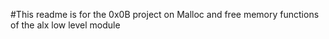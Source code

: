 #This readme is for the 0x0B project on Malloc and free memory functions of the alx low level module
